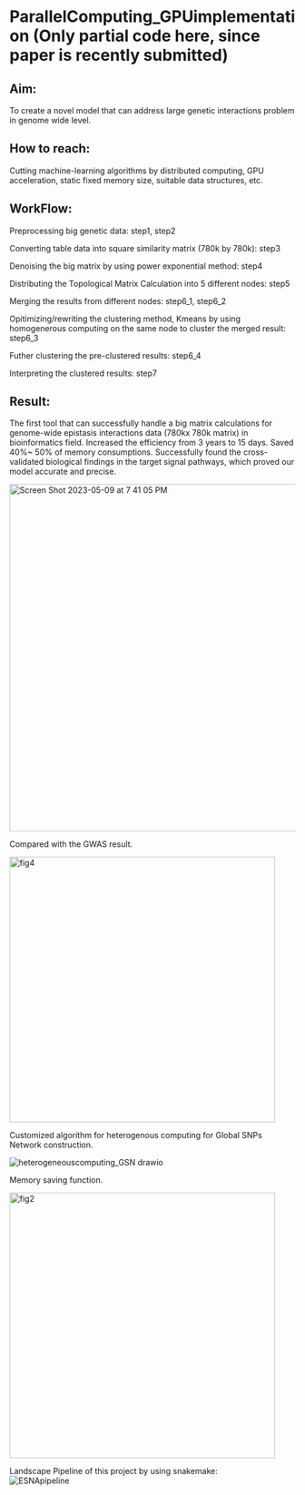 # ParallelComputing_GPUimplementation (Only partial code here, since paper is recently submitted)

## Aim:
To create a novel model that can address large genetic interactions problem in genome wide level.

## How to reach:
Cutting machine-learning algorithms by distributed computing, GPU acceleration, static fixed memory size, suitable data structures, etc.

## WorkFlow:  
Preprocessing big genetic data: step1, step2  

Converting table data into square similarity matrix (780k by 780k): step3  

Denoising the big matrix by using power exponential method: step4  

Distributing the Topological Matrix Calculation into 5 different nodes: step5  

Merging the results from different nodes: step6_1, step6_2  

Opitimizing/rewriting the clustering method, Kmeans by using homogenerous computing on the same node to cluster the merged result: step6_3  

Futher clustering the pre-clustered results: step6_4  

Interpreting the clustered results: step7  

## Result:
The first tool that can successfully handle a big matrix calculations for genome-wide epistasis interactions data (780kx 780k matrix) in bioinformatics field. Increased the efficiency from 3 years to 15 days. Saved 40%~ 50% of memory consumptions. Successfully found the cross-validated biological findings in the target signal pathways, which proved our model accurate and precise.  

<img width="612" alt="Screen Shot 2023-05-09 at 7 41 05 PM" src="https://github.com/btbbtzhang/ParallelComputing_GPUimplementation/assets/34163897/218e5a3e-7d53-4e35-acc4-3475e91014b4">

Compared with the GWAS result.  

<img width="468" alt="fig4" src="https://github.com/btbbtzhang/LargeScaleMatrix_DistributedComputing_GPUbased_PhDThesis/assets/34163897/1548cb87-fcdd-4823-bc1e-b4ed05d376cc">

Customized algorithm for heterogenous computing for Global SNPs Network construction.  

![heterogeneouscomputing_GSN drawio](https://github.com/btbbtzhang/LargeScaleMatrix_DistributedComputing_GPUbased_PhDThesis/assets/34163897/7a1e7f6b-64f5-47fd-87de-bd6774fae1b8)

Memory saving function.  

<img width="468" alt="fig2" src="https://github.com/btbbtzhang/LargeScaleMatrix_DistributedComputing_GPUbased_PhDThesis/assets/34163897/e5033ea4-f3ff-4b23-9edc-a07ffa5ae045">




Landscape Pipeline of this project by using snakemake:  
![ESNApipeline](https://github.com/btbbtzhang/ParallelComputing_GPUimplementation/assets/34163897/3a577460-fcba-45d9-be41-1cddc4c0e040)

